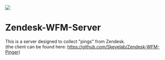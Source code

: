 <a href="https://www.codacy.com/app/app36079384/Zendesk-WFM-Server"><img src="https://www.codacy.com/project/badge/0b3943d1943f4fb280d962b3d18d05c1"/></a>
# Zendesk-WFM-Server

This is a server designed to collect "pings" from Zendesk.  
(the client can be found here: https://github.com/Skeyelab/Zendesk-WFM-Pinger)